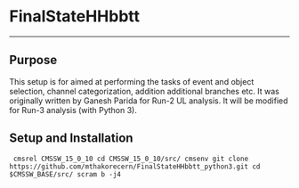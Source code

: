 # FinalStateHHbbtt

---

## Purpose
This setup is for aimed at performing the tasks of event and object selection, channel categorization, addition additional branches etc. It was originally written by Ganesh Parida for Run-2 UL analysis. It will be modified for Run-3 analysis (with Python 3).

## Setup and Installation

<prep>```
cmsrel CMSSW_15_0_10
cd CMSSW_15_0_10/src/
cmsenv
git clone https://github.com/mthakorecern/FinalStateHHbbtt_python3.git
cd $CMSSW_BASE/src/
scram b -j4```
<prep>